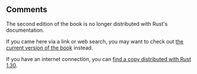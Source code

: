 ## Comments

The second edition of the book is no longer distributed with Rust's documentation.

If you came here via a link or web search, you may want to check out [the current
version of the book](/src/ch03-04-comments.md) instead.

If you have an internet connection, you can [find a copy distributed with
Rust
1.30](https://doc.rust-lang.org/1.30.0/book/second-edition/ch03-04-comments.html).